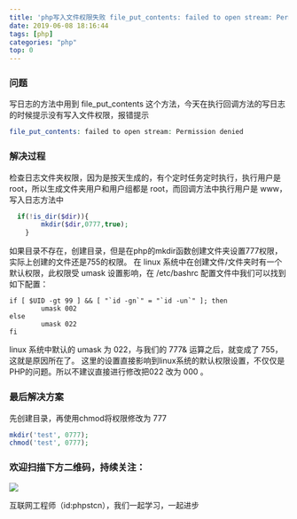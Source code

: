 ```yaml
---
title: 'php写入文件权限失败 file_put_contents: failed to open stream: Permission denied'
date: 2019-06-08 18:16:44
tags: [php]
categories: "php"
top: 0
---
```

### 问题
写日志的方法中用到 file_put_contents 这个方法，今天在执行回调方法的写日志的时候提示没有写入文件权限，报错提示
```php
file_put_contents: failed to open stream: Permission denied
```
### 解决过程
检查日志文件夹权限，因为是按天生成的，有个定时任务定时执行，执行用户是 root，所以生成文件夹用户和用户组都是 root，而回调方法中执行用户是 www，写入日志方法中
```php
  if(!is_dir($dir)){
        mkdir($dir,0777,true);
    }
```
如果目录不存在，创建目录，但是在php的mkdir函数创建文件夹设置777权限，实际上创建的文件还是755的权限。
在 linux 系统中在创建文件/文件夹时有一个默认权限，此权限受 umask 设置影响，在 /etc/bashrc 配置文件中我们可以找到如下配置：
```shell
if [ $UID -gt 99 ] && [ "`id -gn`" = "`id -un`" ]; then
        umask 002
else
        umask 022
fi
```
linux 系统中默认的 umask 为 022，与我们的 777& 运算之后，就变成了 755，这就是原因所在了。
这里的设置直接影响到linux系统的默认权限设置，不仅仅是PHP的问题。所以不建议直接进行修改把022 改为 000 。

### 最后解决方案
先创建目录，再使用chmod将权限修改为 777

```php
mkdir('test', 0777);
chmod('test', 0777);
```

### 欢迎扫描下方二维码，持续关注：
![](http://ww1.sinaimg.cn/large/a616b9a4gy1g4xzv954a4j20760763yo.jpg)

互联网工程师（id:phpstcn），我们一起学习，一起进步